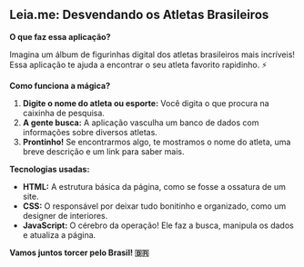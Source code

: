 ## Leia.me: Desvendando os Atletas Brasileiros

**O que faz essa aplicação?**

Imagina um álbum de figurinhas digital dos atletas brasileiros mais incríveis! Essa aplicação te ajuda a encontrar o seu atleta favorito rapidinho. ⚡

**Como funciona a mágica?**

1. **Digite o nome do atleta ou esporte:** Você digita o que procura na caixinha de pesquisa.
2. **A gente busca:** A aplicação vasculha um banco de dados com informações sobre diversos atletas.
3. **Prontinho!** Se encontrarmos algo, te mostramos o nome do atleta, uma breve descrição e um link para saber mais.

**Tecnologias usadas:**

* **HTML:** A estrutura básica da página, como se fosse a ossatura de um site.
* **CSS:** O responsável por deixar tudo bonitinho e organizado, como um designer de interiores.
* **JavaScript:** O cérebro da operação! Ele faz a busca, manipula os dados e atualiza a página.

**Vamos juntos torcer pelo Brasil! 🇧🇷**

